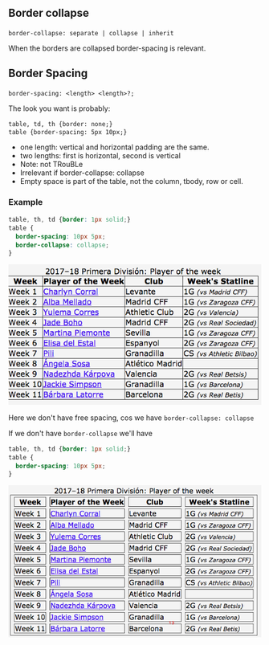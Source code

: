 ## Border collapse 

`border-collapse: separate | collapse | inherit`

When the borders are collapsed border-spacing is relevant.

## Border Spacing

`border-spacing: <length> <length>?;`

The look you want is probably:

```
table, td, th {border: none;}
table {border-spacing: 5px 10px;}
```
* one length: vertical and horizontal padding are the same.
* two lengths: first is horizontal, second is vertical
* Note: not TRouBLe
* Irrelevant if border-collapse: collapse
* Empty space is part of the table, not the column, tbody, row or cell. 

### Example

```css
table, th, td {border: 1px solid;}
table {
  border-spacing: 10px 5px;
  border-collapse: collapse; 
}
```

![table-spacing1](../table-spacing1.png)

Here we don't have free spacing, cos we have `border-collapse: collapse`

If we don't have `border-collapse` we'll have 

```css
table, th, td {border: 1px solid;}
table {
  border-spacing: 10px 5px;
}
```
![table-spacing2](../table-spacing2.png)

